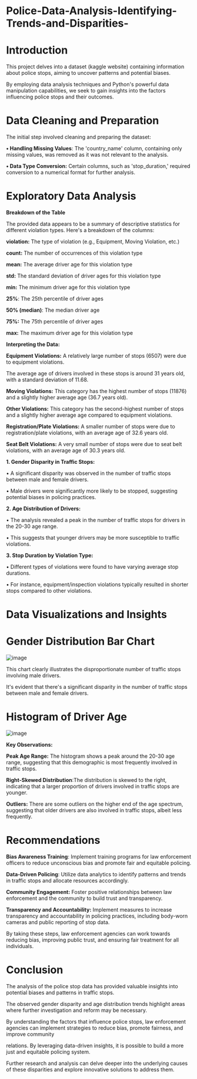 # Police-Data-Analysis-Identifying-Trends-and-Disparities-
# Introduction

This project delves into a dataset (kaggle website) containing information about police stops, aiming to uncover patterns and potential biases. 

By employing data analysis techniques and Python's powerful data manipulation capabilities, we seek to gain insights into the factors influencing police stops and their 
outcomes.

# Data Cleaning and Preparation

The initial step involved cleaning and preparing the dataset:

**•	Handling Missing Values**: The 'country_name' column, containing only missing values, was removed as it was not relevant to the analysis.

**•	Data Type Conversion:** Certain columns, such as 'stop_duration,' required conversion to a numerical format for further analysis.

# Exploratory Data Analysis

**Breakdown of the Table**

The provided data appears to be a summary of descriptive statistics for different violation types. Here's a breakdown of the columns:

**violation:** The type of violation (e.g., Equipment, Moving Violation, etc.)

**count:** The number of occurrences of this violation type

**mean:** The average driver age for this violation type

**std:** The standard deviation of driver ages for this violation type

**min:** The minimum driver age for this violation type

**25%**: The 25th percentile of driver ages

**50% (median)**: The median driver age

**75%:** The 75th percentile of driver ages

**max:** The maximum driver age for this violation type



**Interpreting the Data:**

**Equipment Violations:** A relatively large number of stops (6507) were due to equipment violations.

The average age of drivers involved in these stops is around 31 years old, with a standard deviation of 11.68.

**Moving Violations:** This category has the highest number of stops (11876) and a slightly higher average age (36.7 years old).

**Other Violations:** This category has the second-highest number of stops and a slightly higher average age compared to equipment violations.

**Registration/Plate Violations:** A smaller number of stops were due to registration/plate violations, with an average age of 32.6 years old.

**Seat Belt Violations:** A very small number of stops were due to seat belt violations, with an average age of 30.3 years old.



**1. Gender Disparity in Traffic Stops:**

•	A significant disparity was observed in the number of traffic stops between male and female drivers.

•	Male drivers were significantly more likely to be stopped, suggesting potential biases in policing practices.



**2. Age Distribution of Drivers:**

•	The analysis revealed a peak in the number of traffic stops for drivers in the 20-30 age range.

•	This suggests that younger drivers may be more susceptible to traffic violations.



**3. Stop Duration by Violation Type:**

•	Different types of violations were found to have varying average stop durations.

•	For instance, equipment/inspection violations typically resulted in shorter stops compared to other violations.



# Data Visualizations and Insights

# Gender Distribution Bar Chart

![image](https://github.com/user-attachments/assets/abf8a836-f623-40b3-abf9-8dde5941c898)

 This chart clearly illustrates the disproportionate number of traffic stops involving male drivers.
 
It's evident that there's a significant disparity in the number of traffic stops between male and female drivers.

# Histogram of Driver Age

![image](https://github.com/user-attachments/assets/5d7d386d-4073-49cd-bdd0-e43dd99ba644)

**Key Observations:**

**Peak Age Range:** The histogram shows a peak around the 20-30 age range, suggesting that this demographic is most frequently involved in traffic stops.
   
**Right-Skewed Distribution**:The distribution is skewed to the right, indicating that a larger proportion of drivers involved in traffic stops are younger.

**Outliers:** There are some outliers on the higher end of the age spectrum, suggesting that older drivers are also involved in traffic stops, albeit less frequently.


# Recommendations

**Bias Awareness Training**: Implement training programs for law enforcement officers to reduce unconscious bias and promote fair and equitable policing.
	
**Data-Driven Policing**: Utilize data analytics to identify patterns and trends in traffic stops and allocate resources accordingly.
	
**Community Engagement:** Foster positive relationships between law enforcement and the community to build trust and transparency.
	
**Transparency and Accountability:** Implement measures to increase transparency and accountability in policing practices, including body-worn cameras and public reporting of stop data.
	
By taking these steps, law enforcement agencies can work towards reducing bias, improving public trust, and ensuring fair treatment for all individuals.

# Conclusion
The analysis of the police stop data has provided valuable insights into potential biases and patterns in traffic stops.

The observed gender disparity and age distribution trends highlight areas where further investigation and reform may be necessary.

By understanding the factors that influence police stops, law enforcement agencies can implement strategies to reduce bias, promote fairness, and improve community 

relations. By leveraging data-driven insights, it is possible to build a more just and equitable policing system.

Further research and analysis can delve deeper into the underlying causes of these disparities and explore innovative solutions to address them.
